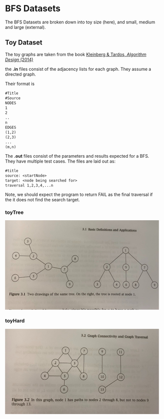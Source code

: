 # BFS Datasets

The BFS Datasets are broken down into toy size (here), and small, medium and large (external).

## Toy Dataset

The toy graphs are taken from the book [Kleinberg & Tardos, *Algorithm Design* (2014)](https://www.amazon.com/Algorithm-Design-Kleinberg-Tardos-Paperback/dp/B00NYJA5X6)

the **.in** files consist of the adjacency lists for each graph. They assume a directed graph.

Their format is 

	#Title
	#Source
	NODES
	1
	2
	..
	n
	EDGES
	(1,2)
	(2,3)
	...
	(m,n)

The **.out** files consist of the parameters and results expected for a BFS. They have multiple test cases. The files are laid out as: 

	#title
	source: <startNode>
	target: <node being searched for>
	traversal 1,2,3,4,...n

Note, we should expect the program to return FAIL as the final traversal if the it does not find the search target. 

### toyTree

![The ToyTree Graph](figures/toyTree.jpeg)

### toyHard

![The ToyHard Graph](figures/toyHard.jpeg)


